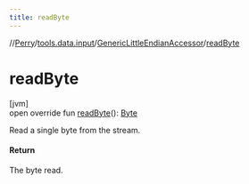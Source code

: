 ```yaml
---
title: readByte
---
```

//[Perry](../../../index.html)/[tools.data.input](../index.html)/[GenericLittleEndianAccessor](index.html)/[readByte](read-byte.html)



# readByte



[jvm]\
open override fun [readByte](read-byte.html)(): [Byte](https://kotlinlang.org/api/latest/jvm/stdlib/kotlin/-byte/index.html)



Read a single byte from the stream.



#### Return



The byte read.




